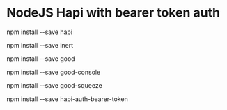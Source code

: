 # NodeJS Hapi with bearer token auth

npm install --save hapi

npm install --save inert

npm install --save good

npm install --save good-console

npm install --save good-squeeze

npm install --save hapi-auth-bearer-token
